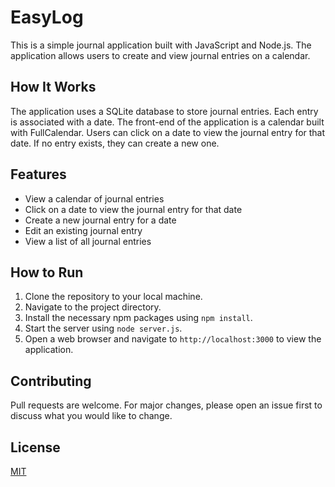 # EasyLog

This is a simple journal application built with JavaScript and Node.js. The application allows users to create and view journal entries on a calendar.

## How It Works

The application uses a SQLite database to store journal entries. Each entry is associated with a date. The front-end of the application is a calendar built with FullCalendar. Users can click on a date to view the journal entry for that date. If no entry exists, they can create a new one.

## Features

- View a calendar of journal entries
- Click on a date to view the journal entry for that date
- Create a new journal entry for a date
- Edit an existing journal entry
- View a list of all journal entries

## How to Run

1. Clone the repository to your local machine.
2. Navigate to the project directory.
3. Install the necessary npm packages using `npm install`.
4. Start the server using `node server.js`.
5. Open a web browser and navigate to `http://localhost:3000` to view the application.

## Contributing

Pull requests are welcome. For major changes, please open an issue first to discuss what you would like to change.

## License

[MIT](https://choosealicense.com/licenses/mit/)